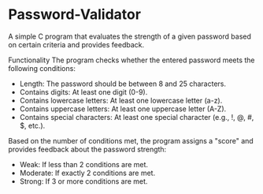 # Password-Validator

A simple C program that evaluates the strength of a given password based on certain criteria and provides feedback.

Functionality
The program checks whether the entered password meets the following conditions:

- Length: The password should be between 8 and 25 characters.
- Contains digits: At least one digit (0-9).
- Contains lowercase letters: At least one lowercase letter (a-z).
- Contains uppercase letters: At least one uppercase letter (A-Z).
- Contains special characters: At least one special character (e.g., !, @, #, $, etc.).

Based on the number of conditions met, the program assigns a "score" and provides feedback about the password strength:

- Weak: If less than 2 conditions are met.
- Moderate: If exactly 2 conditions are met.
- Strong: If 3 or more conditions are met.

